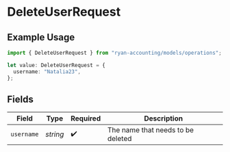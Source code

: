 # DeleteUserRequest

## Example Usage

```typescript
import { DeleteUserRequest } from "ryan-accounting/models/operations";

let value: DeleteUserRequest = {
  username: "Natalia23",
};
```

## Fields

| Field                             | Type                              | Required                          | Description                       |
| --------------------------------- | --------------------------------- | --------------------------------- | --------------------------------- |
| `username`                        | *string*                          | :heavy_check_mark:                | The name that needs to be deleted |